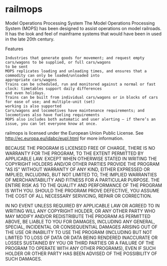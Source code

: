 railmops
========

Model Operations Processing System
The Model Operations Processing System (MOPS) has been designed to assist operations on model railroads. 
It has the look and feel of mainframe systems that would have been in used in the late 20th century.


Features

    Industries that generate goods for movement; and request empty cars/wagons to be supplied, or full cars/wagons 
    to be sent
    MOPS replicates loading and unloading times, and ensures that a commodity can only be loaded/unloaded into 
    appropriate cars/wagons
    Trains can be scheduled, run and monitored against a normal or fast clock: timetables support daily differences 
    and even holidays.
    Trains can be built from individual cars/wagons or in blocks of cars for ease of use; and multiple-unit (set) 
    working is also supported
    Cars/wagons and locomotives have maintenance requirements; and locomotives also have fueling requirements
    MOPS also includes both automatic and user alerting – if there’s an issue, you can let everyone know at once.

railmops is licensed under the European Union Public License. See http://ec.europa.eu/idabc/eupl.html for
more information.

BECAUSE THE PROGRAM IS LICENSED FREE OF CHARGE, THERE IS NO WARRANTY FOR THE PROGRAM, TO THE EXTENT PERMITTED BY 
APPLICABLE LAW. EXCEPT WHEN OTHERWISE STATED IN WRITING THE COPYRIGHT HOLDERS AND/OR OTHER PARTIES PROVIDE THE 
PROGRAM "AS IS" WITHOUT WARRANTY OF ANY KIND, EITHER EXPRESSED OR IMPLIED, INCLUDING, BUT NOT LIMITED TO, THE 
IMPLIED WARRANTIES OF MERCHANTABILITY AND FITNESS FOR A PARTICULAR PURPOSE. THE ENTIRE RISK AS TO THE QUALITY AND 
PERFORMANCE OF THE PROGRAM IS WITH YOU. SHOULD THE PROGRAM PROVE DEFECTIVE, YOU ASSUME THE COST OF ALL NECESSARY 
SERVICING, REPAIR OR CORRECTION.

IN NO EVENT UNLESS REQUIRED BY APPLICABLE LAW OR AGREED TO IN WRITING WILL ANY COPYRIGHT HOLDER, OR ANY OTHER PARTY 
WHO MAY MODIFY AND/OR REDISTRIBUTE THE PROGRAM AS PERMITTED ABOVE, BE LIABLE TO YOU FOR DAMAGES, INCLUDING ANY 
GENERAL, SPECIAL, INCIDENTAL OR CONSEQUENTIAL DAMAGES ARISING OUT OF THE USE OR INABILITY TO USE THE PROGRAM 
(INCLUDING BUT NOT LIMITED TO LOSS OF DATA OR DATA BEING RENDERED INACCURATE OR LOSSES SUSTAINED BY YOU OR THIRD 
PARTIES OR A FAILURE OF THE PROGRAM TO OPERATE WITH ANY OTHER PROGRAMS), EVEN IF SUCH HOLDER OR OTHER PARTY HAS 
BEEN ADVISED OF THE POSSIBILITY OF SUCH DAMAGES. 
